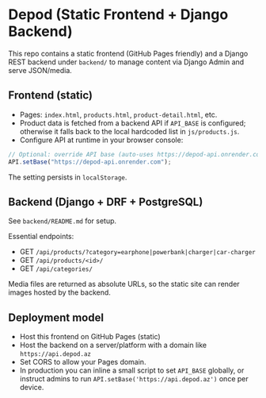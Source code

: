 # Depod (Static Frontend + Django Backend)

This repo contains a static frontend (GitHub Pages friendly) and a Django REST backend under `backend/` to manage content via Django Admin and serve JSON/media.

## Frontend (static)

- Pages: `index.html`, `products.html`, `product-detail.html`, etc.
- Product data is fetched from a backend API if `API_BASE` is configured; otherwise it falls back to the local hardcoded list in `js/products.js`.
- Configure API at runtime in your browser console:

```js
// Optional: override API base (auto-uses https://depod-api.onrender.com in prod)
API.setBase("https://depod-api.onrender.com");
```

The setting persists in `localStorage`.

## Backend (Django + DRF + PostgreSQL)

See `backend/README.md` for setup.

Essential endpoints:

- GET `/api/products/?category=earphone|powerbank|charger|car-charger`
- GET `/api/products/<id>/`
- GET `/api/categories/`

Media files are returned as absolute URLs, so the static site can render images hosted by the backend.

## Deployment model

- Host this frontend on GitHub Pages (static)
- Host the backend on a server/platform with a domain like `https://api.depod.az`
- Set CORS to allow your Pages domain.
- In production you can inline a small script to set `API_BASE` globally, or instruct admins to run `API.setBase('https://api.depod.az')` once per device.
